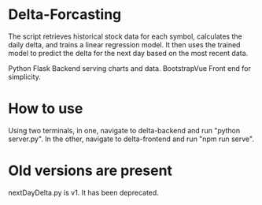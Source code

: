 # Delta-Forcasting
The script retrieves historical stock data for each symbol, calculates the daily delta, and trains a linear regression model. 
It then uses the trained model to predict the delta for the next day based on the most recent data.

Python Flask Backend serving charts and data. 
BootstrapVue Front end for simplicity. 

# How to use
Using two terminals, in one, navigate to delta-backend and run "python server.py". In the other, navigate to delta-frontend and run "npm run serve". 

# Old versions are present
nextDayDelta.py is v1. It has been deprecated. 
